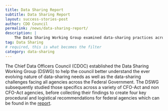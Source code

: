 ```yaml
---
title: Data Sharing Report
subtitle: Data Sharing Report
layout: success-stories-post
author: CDO Council
permalink: /news/data-sharing-report/
description: |
    The Data Sharing Working Group examined data-sharing practices across federal agencies and developed a set of guidelines for improving the methods to access and share data inside of and across agencies. Their findings include four key procedural and logistical recommendations for federal agencies which can be found in the <a href="https://resources.data.gov/resources/2021_DSWG%20Recommendations_and_Findings_508/">report</a>.
tag: Data Sharing
# required, this is what becomes the filter
category: data-sharing
---
```


The Chief Data Officers Council (CDOC) established the Data Sharing Working Group (DSWG) to help the council better understand the ever evolving nature of data-sharing needs as well as the data-sharing challenges facing all agencies across the Federal Government. The DSWG subsequently studied those specifics across a variety of CFO-Act and non CFO-Act agencies, before collecting their findings to create four key procedural and logistical recommendations for federal agencies which can be found in the <a href="https://resources.data.gov/resources/2021_DSWG%20Recommendations_and_Findings_508/">report</a>. 